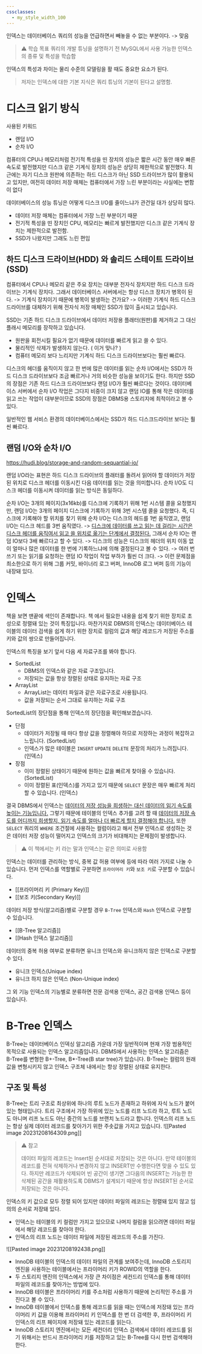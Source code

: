 ```yaml
---
cssclasses:
  - my_style_width_100
---
```


인덱스는 데이터베이스 쿼리의 성능을 언급하면서 빼놓을 수 없는 부분이다.
-> 맞음

> ⚠ 학습 목표 
> 쿼리의 개발 튜닝을 설명하기 전 MySQL에서 사용 가능한 인덱스의 종류 및 특성을 학습함


인덱스의 특성과 차이는 물리 수준의 모델링을 활 때도 중요한 요소가 된다.
> 저자는 인덱스에 대한 기본 지식은 쿼리 튜닝의 기본이 된다고 설명함.


# 디스크 읽기 방식

사용된 키워드
- 랜덤 I/O
- 순차 I/O

컴퓨터의 CPU나 메모리처럼 전기적 특성을 띤 장치의 성능은 짧은 시간 동안 매우 빠른 속도로 발전했지만 디스크 같은 기계식 장치의 성능은 상당히 제한적으로 발전했다.
최근에는 자기 디스크 원판에 의존하는 하드 디스크가 아닌 SSD 드라이브가 많이 활용되고 있지만, 여전히 데이터 저장 매체는 컴퓨터에서 가장 느린 부분이라는 사실에는 변함이 없다 

데이터베이스의 성능 튜닝은 어떻게 디스크 I/O를 줄이느냐가 관건일 대가 상당히 많다.
-  데이터 저장 매체는 컴퓨터에서 가장 느린 부분이기 때문
-  전기적 특성을 띤 장치인 CPU, 메모리는 빠르게 발전했지만 디스크 같은 기계식 장치는 제한적으로 발전함.
- SSD가 나왔지만 그래도 느린 편임


## 하드 디스크 드라이브(HDD) 와 솔리드 스테이트 드라이브(SSD)
컴퓨터에서 CPU나 메모리 같은 주요 장치는 대부분 전자식 장치지만 하드 디스크 드라이브는 기계식 장치다. 
그래서 데이터베이스 서버에서는 항상 디스크 장치가 병목이 된다.
-> 기계식 장치이기 때문에 병목이 발생하는 건가요?
-> 이러한 기계식 하드 디스크 드라이브를 대체하기 위해 전자식 저장 매체인 SSD가 많이 출시되고 있습니다.


SSD는 기존 하드 디스크 드라이브에서 데이터 저장용 플래터(원판)를 제거하고 그 대신 플래시 메모리를 장작하고 있습니다.
- 원판을 회전시킬 필요가 없기 때문에 데이터를 빠르게 읽고 쓸 수 있다.
- 물리적인 삭제가 발생하지 않는다. ( 이거 맞나? )
- 컴퓨터 메모리 보다 느리지만 기계식 하드 디스크 드라이브보다는 훨씬 빠르다.

디스크의 헤더를 움직이지 않고 한 번에 많은 데이터를 읽는 순차 I/O에서는 SSD가 하드 디스크 드라이브보다 조금 빠르거나 거의 비슷한 성능을 보이기도 한다. 
하지만 SSD의 장점은 기존 하드 디스크 드라이브보다 랜덤 I/O가 훨씬 빠르다는 것이다.
데이터베이스 서버에서 순차 I/O 작업은 그다지 비중이 크지 않고 랜덤 IO를 통해 작은 데이터를 읽고 쓰는 작업이 대부분이므로 SSD의 장점은 DBMS용 스토리지에 최적이라고 볼 수 있다.

일반적인 웹 서비스 환경의 데이터베이스에서는 SSD가 하드 디스크드라이브 보다는 훨씬 빠르다.


## 랜덤 I/O와 순차 I/O
https://hudi.blog/storage-and-random-sequantial-io/

랜덤 I/O라는 표현은 하드 디스크 드라이브의 플래터를 돌려서 읽어야 할 데이터가 저장된 위치로 디스크 헤더를 이동시킨 다음 데이터를 읽는 것을 의미합니다. 
순차 I/O도 디스크 헤더를 이동시켜 데이터를 읽는 방식은 동일하다.

순차 I/O는 3개의 페이지(3x16kb)를 디스크에 기록하기 위해 1번 시스템 콜을 요청했지만, 랜덤 I/O는 3개의 페이지 디스크에 기록하기 위해 3번 시스템 콜을 요청했다. 
즉, 디스크에 기록해야 할 위치를 찾기 위해 순차 I/O는 디스크의 헤드를 1번 움직였고, 랜덤 I/O는 디스크 헤드를 3번 움직였다.
-> <u>디스크에 데이터를 쓰고 읽는 데 걸리는 시간은 디스크 헤더를 움직여서 읽고 쓸 위치로 옮기는 단계에서 결정된다.</u>
그래서 순차 IO는 랜덤 IO보다 3배 빠르다고 할 수 있다.
-> 디스크의 성능은 디스크의 헤더의 위치 이동 없이 얼마나 많은 데이터를 한 번에 기록하느냐에 의해 결정된다고 볼 수 있다.
-> 여러 번 쓰기 또는 읽기를 요청하는 랜덤 IO 작업이 작업 부하가 훨씬 더 크다.
-> 이런 문제점을 최소한으로 하기 위해 그룹 커밋, 바이너리 로그 버퍼, InnoDB 로그 버퍼 등의 기능이 내장돼 있다.



# 인덱스

책을 보면 맨끝에 색인이 존재합니다. 책 에서 필요한 내용을 쉽게 찾기 위한 장치로 초성으로 정렬돼 있는 것이 특징입니다.
마찬가지로 DBMS의 인덱스는 데이터베이스 테이블의 데이터 검색을 쉽게 하기 위한 장치로 컬럼의 값과 해당 레코드가 저장된 주소를 키와 값의 쌍으로 만들어집니다.

인덱스의 특징을 보기 앞서 다음 세 자료구조를 봐야 합니다.
- SortedList 
	- DBMS의 인덱스와 같은 자료 구조입니다.
	- 저장되는 값을 항상 정렬된 상태로 유지하는 자료 구조
- ArrayList
	- ArrayList는 데이터 파일과 같은 자료구조로 사용됩니다.
	- 값을 저장되는 순서 그대로 유지하는 자료 구조


SortedList의 장단점을 통해 인덱스의 장단점을 확인해보겠습니다.
- 단점
	- 데이터가 저장될 때 마다 항상 값을 정렬해야 하므로 저장하는 과정이 복잡하고 느립니다. (SortedList)
	- 인덱스가 많은 테이블은 `INSERT` `UPDATE` `DELETE` 문장의 처리가 느려집니다. (인덱스)
- 장점 
	- 이미 정렬된 상태이기 때문에 원하는 값을 빠르게 찾아올 수 있습니다. (SortedList)
	- 이미 정렬된 표(인덱스)를 가지고 있기 때문에 `SELECT` 문장은 매우 빠르게 처리할 수 있습니다. (인덱스)

결국 DBMS에서 인덱스는 <u>데이터의 저장 성능을 희생하는 대신 데이터의 읽기 속도를 높이는 기능입니다.</u>
그렇기 때문에 테이블의 인덱스 추가를 고려 할 때  <u>데이터의 저장 속도를 어디까지 희생할지, 읽기 속도를 얼마나 더 빠르게 할지 결정해야 합니다.</u>
또한 `SELECT` 쿼리의 `WHERE` 조건절에 사용하는 컬럼이라고 해서 전부 인덱스로 생성하는 것은 데이터 저장 성능이 떨어지고 인덱스의 크기가 비대해지는 문제점이 발생합니다.




> ⚠ 이 책에서는 키 라는 말과 인덱스는 같은 의미로 사용함

인덱스는 데이터를 관리하는 방식, 중복 값 허용 여부에 등에 따라 여러 가지로 나눌 수 있습니다.
먼저 인덱스를 역할별로 구분하면 `프라이머리 키`와 `보조 키`로 구분할 수 있습니다.
- [[프라이머리 키 (Primary Key)]]
- [[보조 키(Secondary Key)]]

데이터 저장 방식(알고리즘)별로 구분할 경우 `B-Tree` 인덱스와 `Hash` 인덱스로 구분할 수 있습니다. 
- [[B-Tree 알고리즘]]
- [[Hash 인덱스 알고리즘]]

데이터의 중복 허용 여부로 분류하면 유니크 인덱스와 유니크하지 않은 인덱스로 구분할 수 있다.
- 유니크 인덱스(Unique index)
- 유니크 하지 않은 인덱스 (Non-Unique index)

그 외 기능 인덱스의 기능별로 분류하면 전문 검색용 인덱스, 공간 검색용 인덱스 등이 있습니다.


# B-Tree 인덱스

B-Tree는 데이터베이스 인덱싱 알고리즘 가운데 가장 일반적이며 현재 가장 범용적인 목적으로 사용되는 인덱스 알고리즘입니다.
DBMS에서 사용하는 인덱스 알고리즘은 B-Tree를 변형한 B+-Tree, B*-Tree(B star tree)가 있습니다.
B-Tree는 컬럼의 원래 값을 변형시키지 않고 인덱스 구조체 내에서는 항상 정렬된 상태로 유지한다.


## 구조 및 특성

B-Tree는 트리 구조로 최상위에 하나의 루트 노드가 존재하고 하위에 자식 노드가 붙어 있는 형태입니다.
트리 구조에서 가장 하위에 있는 노드를 리프 노드라 하고, 루트 노드도 아니며 리프 노드도 아닌 중간의 노드를 브랜치 노드라고 합니다.
인덱스의 리프 노드는 항상 실제 데이터 레코드를 찾아가기 위한 주솟값을 가지고 있습니다.
![[Pasted image 20231208164309.png]]


> ⚠ 참고
> 
> 데이터 파일의 레코드는 Insert된 순서대로 저장되는 것은 아니다.
> 만약 테이블의 레코드를 전혀 삭제하거나 변경하지 않고 INSERT만 수행한다면 맞을 수 있도 있다.
> 하지만 레코드가 삭제되어 빈 공간이 생기면 그다음의 INSERT는 가능한 한 삭제된 공간을 재활용하도록 DBMS가 설계되기 때문에 항상 INSERT된 순서로 저장되는 것은 아니다.

인덱스의 키 값으로 모두 정렬 되어 있지만 데이터 파일의 레코드는 정렬돼 있지 않고 임의의 순서로 저장돼 있다.
- 인덱스는 테이블의 키 컬럼만 가지고 있으므로 나머지 컬럼을 읽으려면 데이터 파일에서 해당 레코드를 찾아야 한다.
- 인덱스의 리프 노드는 데이터 파일에 저장된 레코드의 주소를 가진다.


![[Pasted image 20231208192438.png]]

- InnoDB 테이블의 인덱스의 데이터 파일의 관계를 보여주는데, InnoDB 스토리지 엔진을 사용하는 테이블에서는 프라이머리 키가 ROWID의 역할을 한다.
- 두 스토리지 엔진의 인덱스에서 가장 큰 차이점은 세컨드리 인덱스를 통해 데이터 파일의 레코드를 찾아가는 방법에 있다.
- InnoDB 테이블은 프라이머리 키를 주소처럼 사용하기 때문에 논리적인 주소를 가진다고 볼 수 있다.
- InnoDB 테이블에서 인덱스를 통해 레코드를 읽을 때는 인덱스에 저장돼 있는 프라이머리 키 값을 이용해 프라이머리 키 인덱스를 한 번 더 검색한 후, 프라이머리 키 인덱스의 리프 페이지에 저장돼 있는 레코드를 읽는다.
- InnoDB 스토리지 엔진에서는 모든 세컨더리 인덱스 검색에서 데이터 레코드를 읽기 위해서는 반드시 프라이머리 키를 저장하고 있는 B-Tree를 다시 한번 검색해야 한다. 

